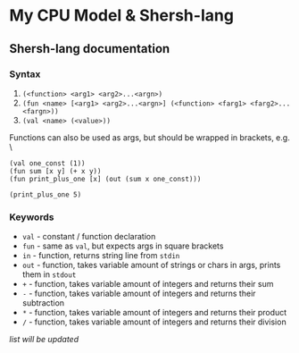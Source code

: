 # My CPU Model & Shersh-lang

## Shersh-lang documentation

### Syntax

1. `(<function> <arg1> <arg2>...<argn>)`
2. `(fun <name> [<arg1> <arg2>...<argn>] (<function> <farg1> <farg2>...<fargn>))`
3. `(val <name> (<value>))`

Functions can also be used as args, but should be wrapped in brackets, e.g. \
```
(val one_const (1))
(fun sum [x y] (+ x y))
(fun print_plus_one [x] (out (sum x one_const)))

(print_plus_one 5)
```

### Keywords

* `val` - constant / function declaration
* `fun` - same as `val`, but expects args in square brackets
* `in` - function, returns string line from `stdin`
* `out` - function, takes variable amount of strings or chars in args, prints them in `stdout`
* `+` - function, takes variable amount of integers and returns their sum
* `-` - function, takes variable amount of integers and returns their subtraction
* `*` - function, takes variable amount of integers and returns their product
* `/` - function, takes variable amount of integers and returns their division

_list will be updated_